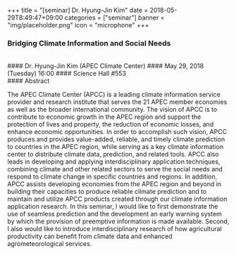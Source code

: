 +++
title = "[seminar] Dr. Hyung-Jin Kim"
date = 2018-05-29T8:49:47+09:00
categories = ["seminar"]
banner = "img/placeholder.png"
icon = "microphone"
+++
### Bridging Climate Information and Social Needs
<br>
#### Dr. Hyung-Jin Kim (APEC Climate Center)
#### May 29, 2018 (Tuesday) 16:00
#### Science Hall #553
<br>
#### Abstract

The APEC Climate Center (APCC) is a leading climate information service provider and research institute that serves the 21 APEC member economies as well as the broader international community. The vision of APCC is to contribute to economic growth in the APEC region and support the protection of lives and property, the reduction of economic losses, and enhance economic opportunities.
In order to accomplish such vision, APCC produces and provides value-added, reliable, and timely climate prediction to countries in the APEC region, while serving as a key climate information center to distribute climate data, prediction, and related tools. APCC also leads in developing and applying interdisciplinary application techniques, combining climate and other related sectors to serve the social needs and respond to climate change in specific countries and regions. In addition, APCC assists developing economies from the APEC region and beyond in building their capacities to produce reliable climate prediction and to maintain and utilize APCC products created through our climate information application research.
In this seminar, I would like to first demonstrate the use of seamless prediction and the development an early warning system by which the provision of preemptive information is made available. Second, I also would like to introduce interdisciplinary research of how agricultural productivity can benefit from climate data and enhanced agrometeorological services.

<br>
